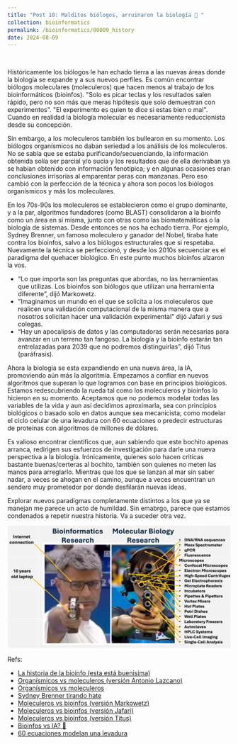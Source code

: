 ```yaml
---
title: "Post 10: Malditos biólogos, arruinaron la biología 🤬 "
collection: bioinformatics
permalink: /bioinformatics/00009_history
date: 2024-08-09
---
```


&nbsp;

Históricamente los biólogos le han echado tierra a las nuevas áreas donde la biología se expande y a sus nuevos perfiles. Es común encontrar biólogos moleculares (moleculeros) que hacen menos al trabajo de los bioinformáticos (bioinfos). "Solo es picar teclas y los resultados salen rápido, pero no son más que meras hipótesis que solo demuestran con experimentos". "El experimento es quien te dice si estas bien o mal". Cuando en realidad la biología molecular es necesariamente reduccionista desde su concepción. 

Sin embargo, a los moleculeros también los bullearon en su momento. Los biólogos organísmicos no daban seriedad a los análisis de los moleculeros. No se sabía que se estaba purificando/secuenciando, la información obtenida solía ser parcial y/o sucia y los resultados que de ella derivaban ya se habían obtenido con información fenotípica; y en algunas ocasiones eran conclusiones irrisorias al emparentar peras con manzanas. Pero eso cambió con la perfección de la técnica y ahora son pocos los biólogos organísmicos y más los moleculares. 

En los 70s-90s los moleculeros se establecieron como el grupo dominante, y a la par, algoritmos fundadores (como BLAST) consolidaron a la bioinfo como un área en sí misma, junto con otras como las biomatemáticas o la biología de sistemas. Desde entonces se nos ha echado tierra. Por ejemplo, Sydney Brenner, un famoso moleculero y ganador del Nobel, tiraba hate contra los bioinfos, salvo a los biólogos estructurales que si respetaba. Nuevamente la técnica se perfeccionó, y desde los 2010s secuenciar es el paradigma del quehacer biológico. En este punto muchos bioinfos alzaron la vos. 
 - “Lo que importa son las preguntas que abordas, no las herramientas que utilizas. Los bioinfos son biólogos que utilizan una herramienta diferente”, dijó Markowetz. 
- "Imaginamos un mundo en el que se solicita a los moleculeros que realicen una validación computacional de la misma manera que a nosotros solicitan hacer una validación experimental" dijó Jafari y sus colegas. 
- “Hay un apocalipsis de datos y las computadoras serán necesarias para avanzar en un terreno tan fangoso. La biología y la bioinfo estarán tan entrelazadas para 2039 que no podremos distinguirlas”, dijó Titus (paráfrasis). 

Ahora la biología se esta expandiendo en una nueva área, la IA, promoviendo aún más la algoritmia. Empezamos a confiar en nuevos algoritmos que superan lo que logramos con base en principios biológicos. Estamos redescubriendo la rueda tal como los moleculeros y bioinfos lo hicieron en su momento. Aceptamos que no podemos modelar todas las variables de la vida y aun así decidimos aproximarla, sea con principios biológicos o basado solo en datos aunque sea mecanicista; como modelar el ciclo celular de una levadura con 60 ecuaciones o predecir estructuras de proteínas con algoritmos de millones de dólares. 

Es valioso encontrar científicos que, aun sabiendo que este bochito apenas arranca, redirigen sus esfuerzos de investigación para darle una nueva perspectiva a la biología. Irónicamente, quienes solo hacen criticas bastante buenas/certeras al bochito, también son quienes no meten las manos para arreglarlo. Mientras que los que se lanzan al mar sin saber nadar, a veces se ahogan en el camino, aunque a veces encuentran un sendero muy prometedor por donde desfilarán nuevas ideas.  

Explorar nuevos paradigmas completamente distintos a los que ya se manejan me parece un acto de humildad. Sin emabrgo, parece que estamos condenados a repetir nuestra historia. Va a suceder otra vez.

![img](/images/bioinformatics/00009_gun.jpg)

Refs:

* [La historia de la bioinfo (esta está buenisima)](https://academic.oup.com/bib/article/20/6/1981/5066445)
* [Organísmicos vs moleculeros (versión Antonio Lazcano)](https://www.youtube.com/live/qCLgEnSUUmc?si=dowYS6RMDWtHRlaR&t=1205)
* [Organísmicos vs moleculeros](https://www.nature.com/articles/nrg3540)
* [Sydney Brenner tirando hate](https://x.com/ItaiYanai/status/1728955683213836585)
* [Moleculeros vs bioinfos (versión Markowetz)](https://journals.plos.org/plosbiology/article?id=10.1371/journal.pbio.2002050)
* [Moleculeros vs bioinfos (versión Jafari)](https://genomebiology.biomedcentral.com/articles/10.1186/s13059-021-02292-4)
* [Moleculeros vs bioinfos (versión Titus)](youtu.be/uwsjwMO-TEA)
* [Bioinfos vs IA? 🤔](https://journals.plos.org/plosbiology/article?id=10.1371/journal.pbio.3002495)
* [60 ecuaciones modelan una levadura](https://pubmed.ncbi.nlm.nih.gov/15169868/)


